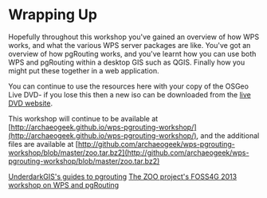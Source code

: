 # Wrapping Up

Hopefully throughout this workshop you've gained an overview of how WPS works, and what the various WPS server packages are like. You've got an overview of how pgRouting works, and you've learnt how you can use both WPS and pgRouting within a desktop GIS such as QGIS. Finally how you might put these together in a web application.

You can continue to use the resources here with your copy of the OSGeo Live DVD- if you lose this then a new iso can be downloaded from the [live DVD website](http://live.osgeo.org/en/index.html).

This workshop will continue to be available at [http://archaeogeek.github.io/wps-pgrouting-workshop/](http://archaeogeek.github.io/wps-pgrouting-workshop/), and the additional files are available at [http://github.com/archaeogeek/wps-pgrouting-workshop/blob/master/zoo.tar.bz2](http://github.com/archaeogeek/wps-pgrouting-workshop/blob/master/zoo.tar.bz2)

[UnderdarkGIS's guides to pgrouting](http://anitagraser.com/2013/07/06/pgrouting-2-0-for-windows-quick-guide/)
[The ZOO project's FOSS4G 2013 workshop on WPS and pgRouting](http://www.zoo-project.org/docs/workshop/2013/index.html)